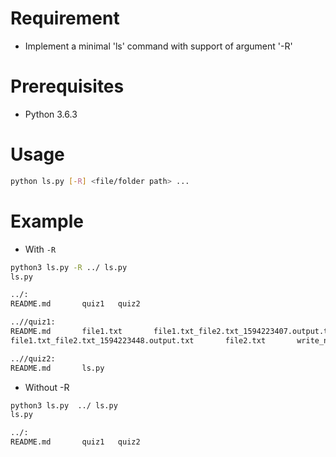 # Requirement
- Implement a minimal 'ls' command with support of argument '-R'

# Prerequisites
- Python 3.6.3

# Usage
```sh
python ls.py [-R] <file/folder path> ...
```

# Example
- With `-R`
```sh
python3 ls.py -R ../ ls.py 
ls.py

../:
README.md       quiz1   quiz2

..//quiz1:
README.md       file1.txt       file1.txt_file2.txt_1594223407.output.txt
file1.txt_file2.txt_1594223448.output.txt       file2.txt       write_not_duplicate.py

..//quiz2:
README.md       ls.py
```

- Without -R
```sh
python3 ls.py  ../ ls.py
ls.py

../:
README.md       quiz1   quiz2
```
